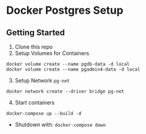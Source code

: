 # Docker Postgres Setup

## Getting Started

1. Clone this repo
2. Setup Volumes for Containers

```
docker volume create --name pgdb-data -d local
docker volume create --name pgadmin4-data -d local
```

3. Setup Network `pg-net`

```
docker network create --driver bridge pg-net
```

4. Start containers

```
docker-compose up --build -d
```

* Shutdown with: `docker-compose down`
